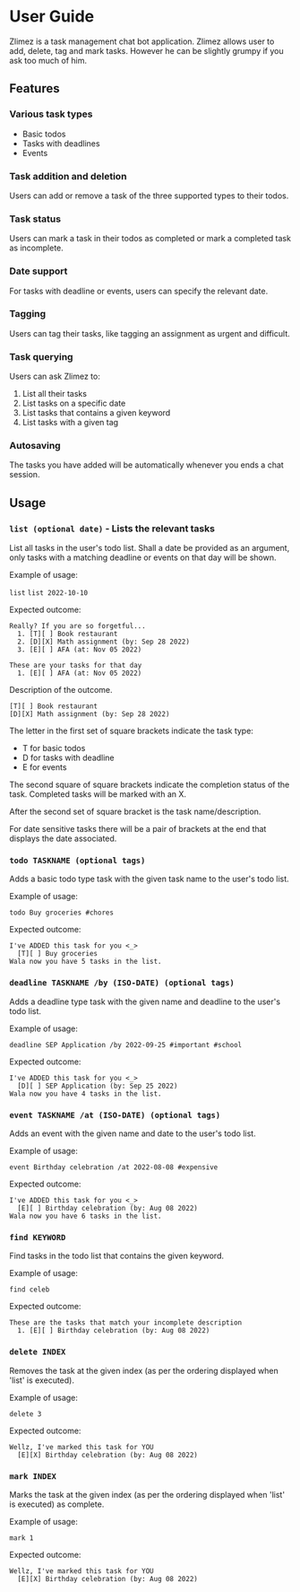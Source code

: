 # User Guide

Zlimez is a task management chat bot application. Zlimez allows user to add, delete, tag and mark tasks. However he can be slightly grumpy if you ask too much of him.

## Features 

### Various task types

- Basic todos
- Tasks with deadlines
- Events

### Task addition and deletion

Users can add or remove a task of the three supported types to their todos.

### Task status

Users can mark a task in their todos as completed or mark a completed task as incomplete.

### Date support

For tasks with deadline or events, users can specify the relevant date.

### Tagging

Users can tag their tasks, like tagging an assignment as urgent and difficult.

### Task querying

Users can ask Zlimez to:
1. List all their tasks
2. List tasks on a specific date 
3. List tasks that contains a given keyword
4. List tasks with a given tag

### Autosaving

The tasks you have added will be automatically whenever you ends a chat session.


## Usage

### `list (optional date)` - Lists the relevant tasks

List all tasks in the user's todo list. Shall a date be provided as an argument, only tasks with a matching deadline or events on that day will be shown.

Example of usage: 

`list`
`list 2022-10-10`

Expected outcome:
```
Really? If you are so forgetful...
  1. [T][ ] Book restaurant
  2. [D][X] Math assignment (by: Sep 28 2022)
  3. [E][ ] AFA (at: Nov 05 2022)
```
```
These are your tasks for that day
  1. [E][ ] AFA (at: Nov 05 2022)
```

Description of the outcome.

```
[T][ ] Book restaurant
[D][X] Math assignment (by: Sep 28 2022)
```
The letter in the first set of square brackets indicate the task type:
- T for basic todos
- D for tasks with deadline
- E for events

The second square of square brackets indicate the completion status of the task. Completed tasks will be marked with an X.

After the second set of square bracket is the task name/description.

For date sensitive tasks there will be a pair of brackets at the end that displays the date associated.

### `todo TASKNAME (optional tags)`

Adds a basic todo type task with the given task name to the user's todo list.

Example of usage: 

`todo Buy groceries #chores`

Expected outcome:
```
I've ADDED this task for you <_>
  [T][ ] Buy groceries
Wala now you have 5 tasks in the list.
```

### `deadline TASKNAME /by (ISO-DATE) (optional tags)`

Adds a deadline type task with the given name and deadline to the user's todo list.

Example of usage: 

`deadline SEP Application /by 2022-09-25 #important #school`

Expected outcome:
```
I've ADDED this task for you <_>
  [D][ ] SEP Application (by: Sep 25 2022)
Wala now you have 4 tasks in the list.
```

### `event TASKNAME /at (ISO-DATE) (optional tags)`

Adds an event with the given name and date to the user's todo list.

Example of usage: 

`event Birthday celebration /at 2022-08-08 #expensive`

Expected outcome:
```
I've ADDED this task for you <_>
  [E][ ] Birthday celebration (by: Aug 08 2022)
Wala now you have 6 tasks in the list.
```

### `find KEYWORD`

Find tasks in the todo list that contains the given keyword.

Example of usage: 

`find celeb`

Expected outcome:
```
These are the tasks that match your incomplete description
  1. [E][ ] Birthday celebration (by: Aug 08 2022)
```

### `delete INDEX`

Removes the task at the given index (as per the ordering displayed when 'list' is executed).

Example of usage: 

`delete 3`

Expected outcome:
```
Wellz, I've marked this task for YOU
  [E][X] Birthday celebration (by: Aug 08 2022)
```

### `mark INDEX`

Marks the task at the given index (as per the ordering displayed when 'list' is executed) as complete.

Example of usage: 

`mark 1`

Expected outcome:
```
Wellz, I've marked this task for YOU
  [E][X] Birthday celebration (by: Aug 08 2022)
```
